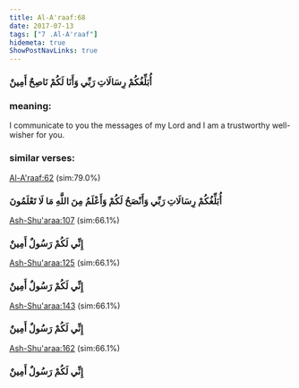 ```yaml
---
title: Al-A'raaf:68
date: 2017-07-13
tags: ["7 .Al-A'raaf"]
hidemeta: true 
ShowPostNavLinks: true 
---
```

### أُبَلِّغُكُمْ رِسَالَاتِ رَبِّي وَأَنَا لَكُمْ نَاصِحٌ أَمِينٌ
### meaning: 
I communicate to you the messages of my Lord and I am a trustworthy well-wisher for you.
### similar verses: 

[Al-A'raaf:62](/7/62) (sim:79.0%)

### أُبَلِّغُكُمْ رِسَالَاتِ رَبِّي وَأَنْصَحُ لَكُمْ وَأَعْلَمُ مِنَ اللَّهِ مَا لَا تَعْلَمُونَ

[Ash-Shu'araa:107](/26/107) (sim:66.1%)

### إِنِّي لَكُمْ رَسُولٌ أَمِينٌ

[Ash-Shu'araa:125](/26/125) (sim:66.1%)

### إِنِّي لَكُمْ رَسُولٌ أَمِينٌ

[Ash-Shu'araa:143](/26/143) (sim:66.1%)

### إِنِّي لَكُمْ رَسُولٌ أَمِينٌ

[Ash-Shu'araa:162](/26/162) (sim:66.1%)

### إِنِّي لَكُمْ رَسُولٌ أَمِينٌ
